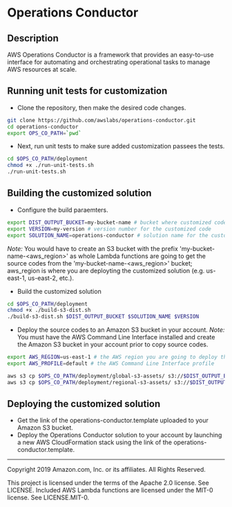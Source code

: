 # Operations Conductor
## Description
AWS Operations Conductor is a framework that provides an easy-to-use interface for automating and orchestrating operational tasks to manage AWS resources at scale.

## Running unit tests for customization
* Clone the repository, then make the desired code changes.
```bash
git clone https://github.com/awslabs/operations-conductor.git
cd operations-conductor
export OPS_CO_PATH=`pwd`
```

* Next, run unit tests to make sure added customization passees the tests.
```bash
cd $OPS_CO_PATH/deployment
chmod +x ./run-unit-tests.sh
./run-unit-tests.sh
```

## Building the customized solution
* Configure the build paraemters.
```bash
export DIST_OUTPUT_BUCKET=my-bucket-name # bucket where customized code will reside
export VERSION=my-version # version number for the customized code
export SOLUTION_NAME=operations-conductor # solution name for the customized code
```
_Note:_ You would have to create an S3 bucket with the prefix 'my-bucket-name-<aws_region>' as whole Lambda functions are going to get the source codes from the 'my-bucket-name-<aws_region>' bucket; aws_region is where you are deployting the customized solution (e.g. us-east-1, us-east-2, etc.).

* Build the customized solution
```bash
cd $OPS_CO_PATH/deployment
chmod +x ./build-s3-dist.sh
./build-s3-dist.sh $DIST_OUTPUT_BUCKET $SOLUTION_NAME $VERSION
```

* Deploy the source codes to an Amazon S3 bucket in your account. _Note:_ You must have the AWS Command Line Interface installed and create the Amazon S3 bucket in your account prior to copy source codes.
```bash
export AWS_REGION=us-east-1 # the AWS region you are going to deploy the solution in your account.
export AWS_PROFILE=default # the AWS Command Line Interface profile

aws s3 cp $OPS_CO_PATH/deployment/global-s3-assets/ s3://$DIST_OUTPUT_BUCKET-$AWS_REGION/operations-conductor/$VERSION/ --recursive --acl bucket-owner-full-control --profile $AWS_PROFILE
aws s3 cp $OPS_CO_PATH/deployment/regional-s3-assets/ s3://$DIST_OUTPUT_BUCKET-$AWS_REGION/operations-conductor/$VERSION/ --recursive --acl bucket-owner-full-control --profile $AWS_PROFILE
```

## Deploying the customized solution
* Get the link of the operations-conductor.template uploaded to your Amazon S3 bucket.
* Deploy the Operations Conductor solution to your account by launching a new AWS CloudFormation stack using the link of the operations-conductor.template.

***

Copyright 2019 Amazon.com, Inc. or its affiliates. All Rights Reserved.

This project is licensed under the terms of the Apache 2.0 license. See LICENSE. Included AWS Lambda functions are licensed under the MIT-0 license. See LICENSE.MIT-0.